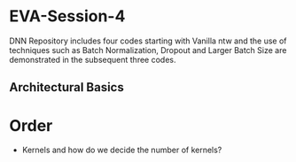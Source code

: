 # EVA-Session-4
DNN Repository includes four codes starting with Vanilla ntw and the use of techniques such as Batch Normalization, Dropout and Larger Batch Size are demonstrated in the subsequent three codes.   

## Architectural Basics

# Order
* Kernels and how do we decide the number of kernels?
